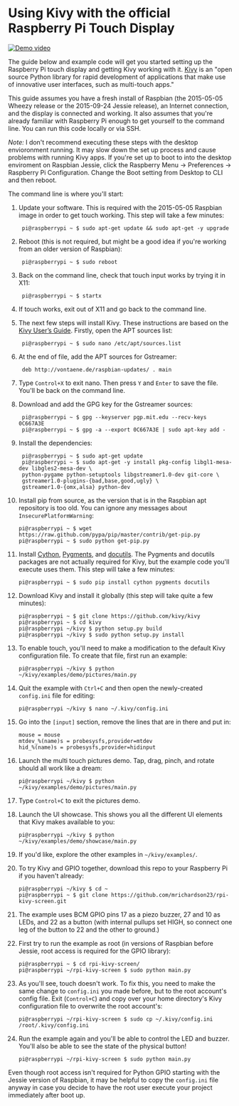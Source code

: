 # Using Kivy with the official Raspberry Pi Touch Display

[![Demo video](http://img.youtube.com/vi/Eah3Zq18OyM/0.jpg)](http://www.youtube.com/watch?v=Eah3Zq18OyM)

The guide below and example code will get you started setting up the Raspberry Pi touch display and getting Kivy working with it. [Kivy](http://kivy.org/) is an "open source Python library for rapid development of applications
that make use of innovative user interfaces, such as multi-touch apps."

This guide assumes you have a fresh install of Raspbian (the 2015-05-05 Wheezy release or the 2015-09-24 Jessie release), an Internet connection, and  the display is connected and working. It also assumes that you're already familiar with Raspberry Pi enough to get yourself to the command line. You can run this code locally or via SSH.

*Note:* I don't recommend executing these steps with the desktop envioronment running. It may slow down the set up process and cause problems with running Kivy apps. If you're set up to boot to into the desktop enviroment on Raspbian Jessie, click the Raspberry Menu → Preferences → Raspberry Pi Configuration. Change the Boot setting from Desktop to CLI and then reboot.

The command line is where you'll start:

1. Update your software. This is required with the 2015-05-05 Raspbian image in order to get touch working. This step will take a few minutes:

        pi@raspberrypi ~ $ sudo apt-get update && sudo apt-get -y upgrade

2. Reboot (this is not required, but might be a good idea if you're working from an older version of Raspbian):

        pi@raspberrypi ~ $ sudo reboot

3. Back on the command line, check that touch input works by trying it in X11:

        pi@raspberrypi ~ $ startx

4. If touch works, exit out of X11 and go back to the command line.
5. The next few steps will install Kivy. These instructions are based on the [Kivy User’s Guide](http://kivy.org/docs/installation/installation-rpi.html). Firstly, open the APT sources list:

        pi@raspberrypi ~ $ sudo nano /etc/apt/sources.list

6. At the end of file, add the APT sources for Gstreamer:

        deb http://vontaene.de/raspbian-updates/ . main

7. Type `Control+X` to exit nano. Then press `Y` and `Enter` to save the file. You'll be back on the command line.

8. Download and add the GPG key for the Gstreamer sources:

        pi@raspberrypi ~ $ gpg --keyserver pgp.mit.edu --recv-keys 0C667A3E
        pi@raspberrypi ~ $ gpg -a --export 0C667A3E | sudo apt-key add -

9. Install the dependencies:

        pi@raspberrypi ~ $ sudo apt-get update
        pi@raspberrypi ~ $ sudo apt-get -y install pkg-config libgl1-mesa-dev libgles2-mesa-dev \
        python-pygame python-setuptools libgstreamer1.0-dev git-core \
        gstreamer1.0-plugins-{bad,base,good,ugly} \
        gstreamer1.0-{omx,alsa} python-dev

10. Install pip from source, as the version that is in the Raspbian apt repository is too old. You can ignore any messages about `InsecurePlatformWarning`:

        pi@raspberrypi ~ $ wget https://raw.github.com/pypa/pip/master/contrib/get-pip.py
        pi@raspberrypi ~ $ sudo python get-pip.py

11. Install [Cython](http://cython.org/), [Pygments](http://pygments.org/), and [docutils](https://pypi.python.org/pypi/docutils). The Pygments and docutils packages are not actually required for Kivy, but the example code you'll execute uses them. This step will take a few minutes:

        pi@raspberrypi ~ $ sudo pip install cython pygments docutils

12. Download Kivy and install it globally (this step will take quite a few minutes):

        pi@raspberrypi ~ $ git clone https://github.com/kivy/kivy
        pi@raspberrypi ~ $ cd kivy
        pi@raspberrypi ~/kivy $ python setup.py build
        pi@raspberrypi ~/kivy $ sudo python setup.py install

13. To enable touch, you'll need to make a modification to the default Kivy configuration file. To create that file, first run an example:

        pi@raspberrypi ~/kivy $ python ~/kivy/examples/demo/pictures/main.py

13. Quit the example with `Ctrl+C` and then open the newly-created `config.ini` file for editing:

        pi@raspberrypi ~/kivy $ nano ~/.kivy/config.ini

14. Go into the `[input]` section, remove the lines that are in there and put in:

        mouse = mouse
        mtdev_%(name)s = probesysfs,provider=mtdev
        hid_%(name)s = probesysfs,provider=hidinput

15. Launch the multi touch pictures demo. Tap, drag, pinch, and rotate should all work like a dream:

        pi@raspberrypi ~/kivy $ python ~/kivy/examples/demo/pictures/main.py

16. Type `Control+C` to exit the pictures demo.

17. Launch the UI showcase. This shows you all the different UI elements that Kivy makes available to you:

        pi@raspberrypi ~/kivy $ python ~/kivy/examples/demo/showcase/main.py

18. If you'd like, explore the other examples in `~/kivy/examples/`.

19. To try Kivy and GPIO together, download this repo to your Raspberry Pi if you haven't already:

        pi@raspberrypi ~/kivy $ cd ~
        pi@raspberrypi ~ $ git clone https://github.com/mrichardson23/rpi-kivy-screen.git

20. The example uses BCM GPIO pins 17 as a piezo buzzer, 27 and 10 as LEDs, and 22 as a button (with internal pullups set HIGH, so connect one leg of the button to 22 and the other to ground.)

21. First try to run the example as root (in versions of Raspbian before Jessie, root access is required for the GPIO library):

        pi@raspberrypi ~ $ cd rpi-kivy-screen/
        pi@raspberrypi ~/rpi-kivy-screen $ sudo python main.py 

22. As you'll see, touch doesn't work. To fix this, you need to make the same change to `config.ini` you made before, but to the root account's config file. Exit (`Control+C`) and copy over your home directory's Kivy configuration file to overwrite the root account's: 

        pi@raspberrypi ~/rpi-kivy-screen $ sudo cp ~/.kivy/config.ini /root/.kivy/config.ini

23. Run the example again and you'll be able to control the LED and buzzer. You'll also be able to see the state of the physical button! 

        pi@raspberrypi ~/rpi-kivy-screen $ sudo python main.py 

Even though root access isn't required for Python GPIO starting with the Jessie version of Raspbian, it may be helpful to copy the `config.ini` file anyway in case you decide to have the root user execute your project immediately after boot up.

